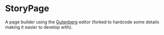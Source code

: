 # StoryPage

A page builder using the [Gutenberg](https://github.com/front/gutenberg) editor (forked to hardcode some details making it easier to develop with).
